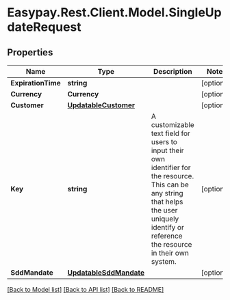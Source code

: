 # Easypay.Rest.Client.Model.SingleUpdateRequest

## Properties

Name | Type | Description | Notes
------------ | ------------- | ------------- | -------------
**ExpirationTime** | **string** |  | [optional] 
**Currency** | **Currency** |  | [optional] 
**Customer** | [**UpdatableCustomer**](UpdatableCustomer.md) |  | [optional] 
**Key** | **string** | A customizable text field for users to input their own identifier for the resource. This can be any string that helps the user uniquely identify or reference the resource in their own system. | [optional] 
**SddMandate** | [**UpdatableSddMandate**](UpdatableSddMandate.md) |  | [optional] 

[[Back to Model list]](../README.md#documentation-for-models) [[Back to API list]](../README.md#documentation-for-api-endpoints) [[Back to README]](../README.md)

